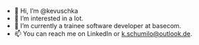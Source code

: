 - 👋 Hi, I’m @kevuschka
- 👀 I’m interested in a lot.
- 🌱 I’m currently a trainee software developer at basecom.
- 📫 You can reach me on LinkedIn or k.schumilo@outlook.de.

<!---
kevuschka/kevuschka is a ✨ special ✨ repository because its `README.md` (this file) appears on your GitHub profile.
You can click the Preview link to take a look at your changes.
--->
